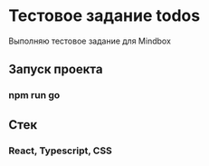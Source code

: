 # Тестовое задание todos

Выполняю тестовое задание для Mindbox

## Запуск проекта

### npm run go

## Стек

### React, Typescript, CSS


